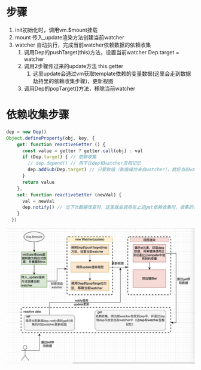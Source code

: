 # 步骤
1. init初始化时，调用vm.$mount挂载
2. mount 传入_update渲染方法创建当前watcher
3. watcher 自动执行，完成当前watcher依赖数据的依赖收集
   1. 调用Dep的pushTarget(this)方法，设置当前watcher  Dep.target = watcher
   2. 调用2步骤传过来的update方法 this.getter
      1. 这里update会通过vm获取template依赖的变量数据(这里会走到数据劫持里的依赖收集步骤)，更新视图
   3. 调用Dep的popTarget()方法，移除当前watcher


# 依赖收集步骤
```js
dep = new Dep()
Object.defineProperty(obj, key, {
    get: function reactiveGetter () {
      const value = getter ? getter.call(obj) : val
      if (Dep.target) { // 依赖收集
        // dep.depend() // 用于让dep和watcher互相记忆 
        dep.addSub(Dep.target) // 只要取值（取值操作来自watcher），就将当前watcher添加到当前数据的依赖项里
      }
      return value
    },
    set: function reactiveSetter (newVal) {
      val = newVal
      dep.notify() // 当下次数据改变时，这里就会调用在上述get依赖收集时，收集的当前数据依赖项的watcher的update,从而更新相应视图
    }
  })
```


![响应式渲染流程](./assets/渲染流程.jpg)